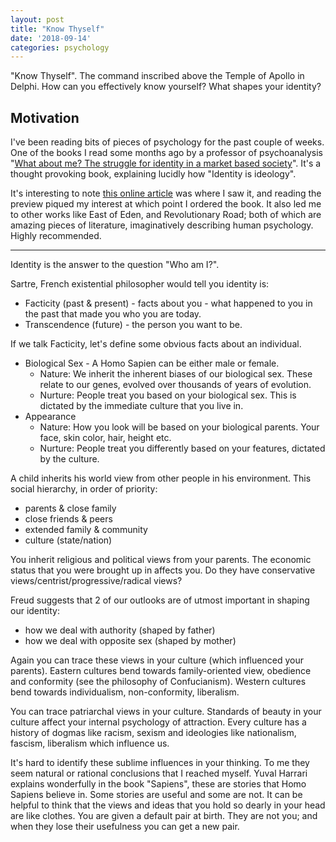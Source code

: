 ```yaml
---
layout: post
title: "Know Thyself"
date: '2018-09-14'
categories: psychology
---
```


"Know Thyself". The command inscribed above the Temple of Apollo in Delphi. How can you effectively know yourself? What shapes your identity?

<!-- more -->

## Motivation

I've been reading bits of pieces of psychology for the past couple of weeks. One of the books I read some months ago by a professor of psychoanalysis "[What about me? The struggle for identity in a market based society](https://www.amazon.com/dp/1922070904)". It's a thought provoking book, explaining lucidly how "Identity is ideology".

It's interesting to note [this online article](https://fivebooks.com/best-books/george-monbiot-essential-reading-list/) was where I saw it, and reading the preview piqued my interest at which point I ordered the book. It also led me to other works like East of Eden, and Revolutionary Road; both of which are amazing pieces of literature, imaginatively describing human psychology. Highly recommended.

---

Identity is the answer to the question "Who am I?".

Sartre, French existential philosopher would tell you identity is:
- Facticity (past & present) - facts about you - what happened to you in the past that made you who you are today.
- Transcendence (future) - the person you want to be.

If we talk Facticity, let's define some obvious facts about an individual.

- Biological Sex - A Homo Sapien can be either male or female. 
    + Nature: We inherit the inherent biases of our biological sex. These relate to our genes, evolved over thousands of years of evolution.
    + Nurture: People treat you based on your biological sex. This is dictated by the immediate culture that you live in.
- Appearance
    + Nature: How you look will be based on your biological parents. Your face, skin color, hair, height etc. 
    + Nurture: People treat you differently based on your features, dictated by the culture.

A child inherits his world view from other people in his environment. This social hierarchy, in order of priority:
+ parents & close family
+ close friends & peers
+ extended family & community
+ culture (state/nation)

You inherit religious and political views from your parents. The economic status that you were brought up in affects you. Do they have conservative views/centrist/progressive/radical views?

Freud suggests that 2 of our outlooks are of utmost important in shaping our identity:
- how we deal with authority (shaped by father)
- how we deal with opposite sex (shaped by mother)

Again you can trace these views in your culture (which influenced your parents). Eastern cultures bend towards family-oriented view, obedience and conformity (see the philosophy of Confucianism). Western cultures bend towards individualism, non-conformity, liberalism. 

You can trace patriarchal views in your culture. Standards of beauty in your culture affect your internal psychology of attraction. Every culture has a history of dogmas like racism, sexism and ideologies like nationalism, fascism, liberalism which influence us. 

It's hard to identify these sublime influences in your thinking. To me they seem natural or rational conclusions that I reached myself. Yuval Harrari explains wonderfully in the book "Sapiens", these are stories that Homo Sapiens believe in. Some stories are useful and some are not. It can be helpful to think that the views and ideas that you hold so dearly in your head are like clothes. You are given a default pair at birth. They are not you; and when they lose their usefulness you can get a new pair.


